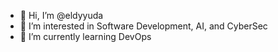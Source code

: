 - 👋 Hi, I’m @eldyyuda
- 👀 I’m interested in Software Development, AI, and CyberSec
- 🌱 I’m currently learning DevOps

<!---
eldyyuda/eldyyuda is a ✨ special ✨ repository because its `README.md` (this file) appears on your GitHub profile.
You can click the Preview link to take a look at your changes.
--->
